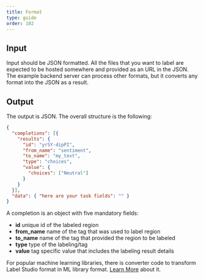 ```yaml
---
title: Format
type: guide
order: 102
---
```


## Input

Input should be JSON formatted. All the files that you want to label are expected to be hosted somewhere and provided as an URL in the JSON. The example backend server can process other formats, but it converts any format into the JSON as a result.

## Output

The output is JSON. The overall structure is the following:

```json
{
  "completions": [{ 
    "results": {
      "id": "yrSY-dipPI",
      "from_name": "sentiment",
      "to_name": "my_text",
      "type": "choices",
      "value": {
        "choices": ["Neutral"]
      }
    }
  }],
  "data": { "here are your task fields": "" }
}
```

A completion is an object with five mandatory fields:

- **id** unique id of the labeled region
- **from_name** name of the tag that was used to label region
- **to_name** name of the tag that provided the region to be labeled
- **type** type of the labeling/tag
- **value** tag specific value that includes the labeling result details

For popular machine learning libraries, there is converter code to transform Label Studio format in ML library format. [Learn More](/backend/converter/README.md)  about it.
